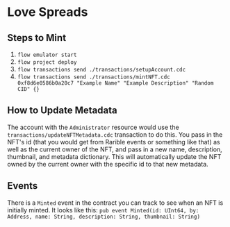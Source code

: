 # Love Spreads

## Steps to Mint

1. `flow emulator start`
2. `flow project deploy`
3. `flow transactions send ./transactions/setupAccount.cdc`
4. `flow transactions send ./transactions/mintNFT.cdc 0xf8d6e0586b0a20c7 "Example Name" "Example Description" "Random CID" {}`

## How to Update Metadata

The account with the `Administrator` resource would use the `transactions/updateNFTMetadata.cdc` transaction to do this. You pass in the NFT's id (that you would get from Rarible events or something like that) as well as the current owner of the NFT, and pass in a new name, description, thumbnail, and metadata dictionary. This will automatically update the NFT owned by the current owner with the specific id to that new metadata.

## Events

There is a `Minted` event in the contract you can track to see when an NFT is initially minted. It looks like this: `pub event Minted(id: UInt64, by: Address, name: String, description: String, thumbnail: String)`
